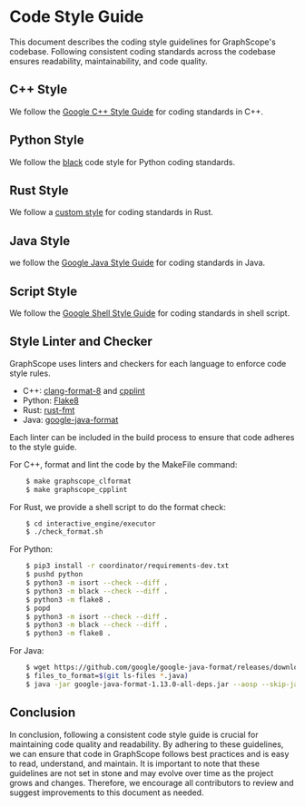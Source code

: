 # Code Style Guide


This document describes the coding style guidelines for GraphScope's codebase.
Following consistent coding standards across the codebase ensures readability, maintainability, and code quality.

## C++ Style

We follow the [Google C++ Style Guide][1] for coding standards in C++.

## Python Style

We follow the [black][2] code style for Python coding standards.

## Rust Style

We follow a [custom style][3] for coding standards in Rust.

## Java Style

we follow the [Google Java Style Guide][4] for coding standards in Java.

## Script Style

We follow the [Google Shell Style Guide][5] for coding standards in shell script.

## Style Linter and Checker

GraphScope uses linters and checkers for each language to enforce code style rules.

- C++: [clang-format-8][6] and [cpplint][7]
- Python: [Flake8][8]
- Rust: [rust-fmt][9]
- Java: [google-java-format][10]

Each linter can be included in the build process to ensure that code adheres to the style guide.

For C++, format and lint the code by the MakeFile command:

```bash
    $ make graphscope_clformat
    $ make graphscope_cpplint
```

For Rust, we provide a shell script to do the format check:

```bash
    $ cd interactive_engine/executor
    $ ./check_format.sh
```

For Python:

```bash
    $ pip3 install -r coordinator/requirements-dev.txt
    $ pushd python
    $ python3 -m isort --check --diff .
    $ python3 -m black --check --diff .
    $ python3 -m flake8 .
    $ popd
    $ python3 -m isort --check --diff .
    $ python3 -m black --check --diff .
    $ python3 -m flake8 .
```

For Java:

```bash
    $ wget https://github.com/google/google-java-format/releases/download/v1.13.0/google-java-format-1.13.0-all-deps.jar
    $ files_to_format=$(git ls-files *.java)
    $ java -jar google-java-format-1.13.0-all-deps.jar --aosp --skip-javadoc-formatting -i $files_to_format
```

## Conclusion

In conclusion, following a consistent code style guide is crucial for maintaining code quality and readability. By adhering to these guidelines, we can ensure that code in GraphScope follows best practices and is easy to read, understand, and maintain. It is important to note that these guidelines are not set in stone and may evolve over time as the project grows and changes. Therefore, we encourage all contributors to review and suggest improvements to this document as needed.


[1]: https://google.github.io/styleguide/cppguide.html
[2]: https://github.com/psf/black
[3]: https://github.com/alibaba/GraphScope/blob/main/interactive_engine/executor/rustfmt.toml
[4]: https://google.github.io/styleguide/javaguide.html
[5]: https://google.github.io/styleguide/shellguide.html
[6]: https://releases.llvm.org/8.0.0/tools/clang/docs/ClangFormat.html
[7]: https://github.com/cpplint/cpplint
[8]: https://flake8.pycqa.org/en/latest/
[9]: https://github.com/rust-lang/rustfmt
[10]: https://github.com/google/google-java-format

